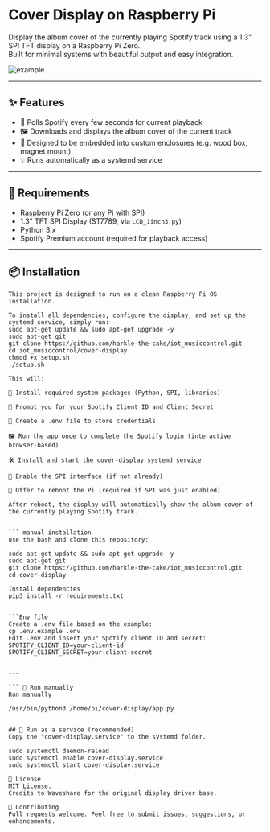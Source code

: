 # Cover Display on Raspberry Pi

Display the album cover of the currently playing Spotify track using a 1.3" SPI TFT display on a Raspberry Pi Zero.  
Built for minimal systems with beautiful output and easy integration.

![example](docs/preview.jpg) <!-- Optional Screenshot -->

---

## ✨ Features

- 🔁 Polls Spotify every few seconds for current playback
- 🖼 Downloads and displays the album cover of the current track
- 🧲 Designed to be embedded into custom enclosures (e.g. wood box, magnet mount)
- 💡 Runs automatically as a systemd service

---

## 🧰 Requirements

- Raspberry Pi Zero (or any Pi with SPI)
- 1.3" TFT SPI Display (ST7789, via `LCD_1inch3.py`)
- Python 3.x
- Spotify Premium account (required for playback access)

---

## 📦 Installation

```🛠 automatic installation (Raspberry Pi Setup)
This project is designed to run on a clean Raspberry Pi OS installation.

To install all dependencies, configure the display, and set up the systemd service, simply run:
sudo apt-get update && sudo apt-get upgrade -y
sudo apt-get git
git clone https://github.com/harkle-the-cake/iot_musiccontrol.git
cd iot_musiccontrol/cover-display
chmod +x setup.sh
./setup.sh

This will:

🧱 Install required system packages (Python, SPI, libraries)

🔐 Prompt you for your Spotify Client ID and Client Secret

📄 Create a .env file to store credentials

🖼 Run the app once to complete the Spotify login (interactive browser-based)

🛠 Install and start the cover-display systemd service

🔌 Enable the SPI interface (if not already)

🔁 Offer to reboot the Pi (required if SPI was just enabled)

After reboot, the display will automatically show the album cover of the currently playing Spotify track.


``` manual installation
use the bash and clone this repository:

sudo apt-get update && sudo apt-get upgrade -y
sudo apt-get git
git clone https://github.com/harkle-the-cake/iot_musiccontrol.git
cd cover-display

Install dependencies
pip3 install -r requirements.txt


```Env file
Create a .env file based on the example:
cp .env.example .env
Edit .env and insert your Spotify client ID and secret:
SPOTIFY_CLIENT_ID=your-client-id
SPOTIFY_CLIENT_SECRET=your-client-secret


---

``` 🚀 Run manually
Run manually

/usr/bin/python3 /home/pi/cover-display/app.py

---
## 🔁 Run as a service (recommended)
Copy the "cover-display.service" to the systemd folder.

sudo systemctl daemon-reload
sudo systemctl enable cover-display.service
sudo systemctl start cover-display.service

📄 License
MIT License.
Credits to Waveshare for the original display driver base.

🤝 Contributing
Pull requests welcome. Feel free to submit issues, suggestions, or enhancements.